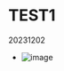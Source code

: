 # TEST1
20231202
- ![image](https://github.com/Jimmy0866/TEST1/assets/152668943/3c16cbc8-9586-49f2-bfdc-c28589d2e8f1)

